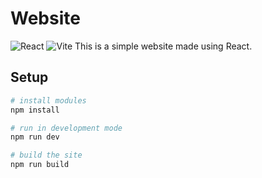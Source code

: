 <!-- @format -->

# Website

![React](https://shields.io/badge/react-black?logo=react&style=for-the-badge) ![Vite](https://img.shields.io/badge/Vite-B73BFE?style=for-the-badge&logo=vite&logoColor=FFD62E)
This is a simple website made using React.

## Setup

```powershell
# install modules
npm install

# run in development mode
npm run dev

# build the site
npm run build
```
